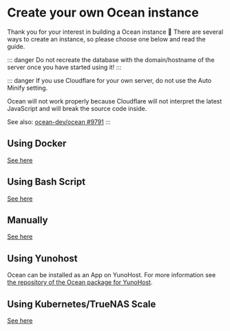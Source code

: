 # Create your own Ocean instance
Thank you for your interest in building a Ocean instance 🚀
There are several ways to create an instance, so please choose one below and read the guide.

::: danger
Do not recreate the database with the domain/hostname of the server once you have started using it!
:::

::: danger
If you use Cloudflare for your own server, do not use the Auto Minify setting.

Ocean will not work properly because Cloudflare will not interpret the latest JavaScript and will break the source code inside.

See also: [ocean-dev/ocean #9791](https://github.com/ocean-dev/ocean/issues/9791)
:::

## Using Docker
[See here](./install/docker.html)

## Using Bash Script
[See here](./install/bash.html)

## Manually
[See here](./install/manual.html)

## Using Yunohost
Ocean can be installed as an App on YunoHost. For more information see [the repository of the Ocean package for YunoHost](https://github.com/YunoHost-Apps/ocean_ynh).

## Using Kubernetes/TrueNAS Scale
[See here](./install/kubernetes.html)
